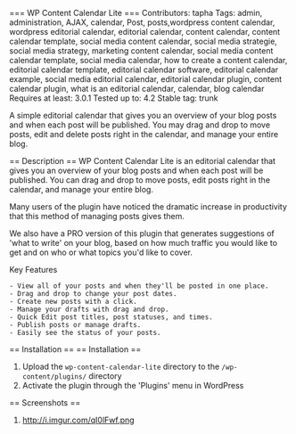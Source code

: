 === WP Content Calendar Lite ===
Contributors: tapha
Tags: admin, administration, AJAX, calendar, Post, posts,wordpress content calendar, wordpress editorial calendar, editorial calendar, content calendar, content calendar template, social media content calendar, social media strategie, social media strategy, marketing content calendar, social media content calendar template, social media calendar, how to create a content calendar, editorial calendar template, editorial calendar software, editorial calendar example, social media editorial calendar, editorial calendar plugin, content calendar plugin, what is an editorial calendar, calendar, blog calendar
Requires at least: 3.0.1
Tested up to: 4.2
Stable tag: trunk

A simple editorial calendar that gives you an overview of your blog posts and when each post will be published. You may drag and drop to move posts, edit and delete posts right in the calendar, and manage your entire blog.

== Description ==
WP Content Calendar Lite is an editorial calendar that gives you an overview of your blog posts and when each post will be published. You can drag and drop to move posts, edit posts right in the calendar, and manage your entire blog.

Many users of the plugin have noticed the dramatic increase in productivity that this method of managing posts gives them.

We also have a PRO version of this plugin that generates suggestions of 'what to write' on your blog, based on how much traffic you would like to get and on who or what topics you'd like to cover.

Key Features
    
    - View all of your posts and when they'll be posted in one place.
    - Drag and drop to change your post dates.
    - Create new posts with a click.
    - Manage your drafts with drag and drop.
    - Quick Edit post titles, post statuses, and times.
    - Publish posts or manage drafts.
    - Easily see the status of your posts.


== Installation ==
== Installation ==
1. Upload the `wp-content-calendar-lite` directory to the `/wp-content/plugins/` directory
2. Activate the plugin through the 'Plugins' menu in WordPress

== Screenshots ==
1. http://i.imgur.com/qI0lFwf.png
